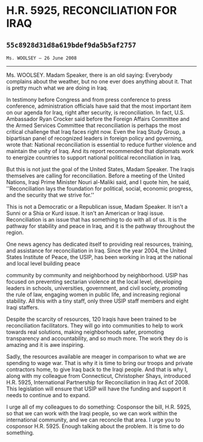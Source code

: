 # H.R. 5925, RECONCILIATION FOR IRAQ
## `55c8928d31d8a619bdef9da5b5af2757`
`Ms. WOOLSEY — 26 June 2008`

---


Ms. WOOLSEY. Madam Speaker, there is an old saying: Everybody 
complains about the weather, but no one ever does anything about it. 
That is pretty much what we are doing in Iraq.

In testimony before Congress and from press conference to press 
conference, administration officials have said that the most important 
item on our agenda for Iraq, right after security, is reconciliation. 
In fact, U.S. Ambassador Ryan Crocker said before the Foreign Affairs 
Committee and the Armed Services Committee that reconciliation is 
perhaps the most critical challenge that Iraq faces right now. Even the 
Iraq Study Group, a bipartisan panel of recognized leaders in foreign 
policy and governing, wrote that: National reconciliation is essential 
to reduce further violence and maintain the unity of Iraq. And its 
report recommended that diplomats work to energize countries to support 
national political reconciliation in Iraq.

But this is not just the goal of the United States, Madam Speaker. 
The Iraqis themselves are calling for reconciliation. Before a meeting 
of the United Nations, Iraqi Prime Minister Nouri al-Maliki said, and I 
quote him, he said, ''Reconciliation lays the foundation for political, 
social, economic progress, and the security that we strive for.''

This is not a Democratic or a Republican issue, Madam Speaker. It 
isn't a Sunni or a Shia or Kurd issue. It isn't an American or Iraqi 
issue. Reconciliation is an issue that has something to do with all of 
us. It is the pathway for stability and peace in Iraq, and it is the 
pathway throughout the region.

One news agency has dedicated itself to providing real resources, 
training, and assistance for reconciliation in Iraq. Since the year 
2004, the United States Institute of Peace, the USIP, has been working 
in Iraq at the national and local level building peace


community by community and neighborhood by neighborhood. USIP has 
focused on preventing sectarian violence at the local level, developing 
leaders in schools, universities, government, and civil society, 
promoting the rule of law, engaging women in public life, and 
increasing regional stability. All this with a tiny staff, only three 
USIP staff members and eight Iraqi staffers.

Despite the scarcity of resources, 120 Iraqis have been trained to be 
reconciliation facilitators. They will go into communities to help to 
work towards real solutions, making neighborhoods safer, promoting 
transparency and accountability, and so much more. The work they do is 
amazing and it is awe inspiring.

Sadly, the resources available are meager in comparison to what we 
are spending to wage war. That is why it is time to bring our troops 
and private contractors home, to give Iraq back to the Iraqi people. 
And that is why I, along with my colleague from Connecticut, 
Christopher Shays, introduced H.R. 5925, International Partnership for 
Reconciliation in Iraq Act of 2008. This legislation will ensure that 
USIP will have the funding and support it needs to continue and to 
expand.

I urge all of my colleagues to do something: Cosponsor the bill, H.R. 
5925, so that we can work with the Iraqi people, so we can work within 
the international community, and we can reconcile that area. I urge you 
to cosponsor H.R. 5925. Enough talking about the problem. It is time to 
do something.
